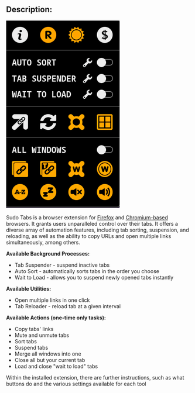 ## Description:

![preview image](preview.png?raw=true "preview")

Sudo Tabs is a browser extension for [Firefox](https://addons.mozilla.org/en-US/firefox/addon/sudo-tabs) and [Chromium-based](https://chrome.google.com/webstore/detail/sudo-tabs/hdodoegfeheghhpmpgiejohcmifnlmoo) browsers. It grants users unparalleled control over their tabs. It offers a diverse array of automation features, including tab sorting, suspension, and reloading, as well as the ability to copy URLs and open multiple links simultaneously, among others.

**Available Background Processes:**
- Tab Suspender - suspend inactive tabs
- Auto Sort - automatically sorts tabs in the order you choose
- Wait to Load - allows you to suspend newly opened tabs instantly

**Available Utilities:**
- Open multiple links in one click
- Tab Reloader - reload tab at a given interval

**Available Actions (one-time only tasks):**
- Copy tabs' links
- Mute and unmute tabs
- Sort tabs
- Suspend tabs
- Merge all windows into one
- Close all but your current tab
- Load and close "wait to load" tabs

Within the installed extension, there are further instructions, such as what buttons do and the various settings available for each tool
